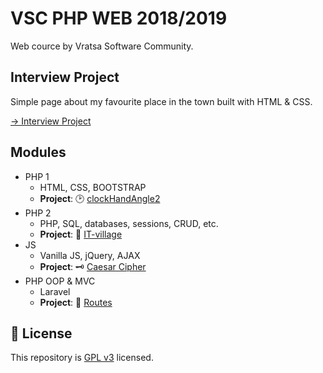 # VSC PHP WEB 2018/2019

Web cource by Vratsa Software Community.

## Interview Project ##

Simple page about my favourite place in the town built with HTML & CSS.

[-> Interview Project](https://github.com/georgievm/vsc-php-web-18-19/tree/main/interview%20project)

## Modules ##
* PHP 1
  * HTML, CSS, BOOTSTRAP
  * **Project**: 🕑 [clockHandAngle2](https://github.com/georgievm/vsc-php-web-18-19/tree/main/level%20projects/clock-hand-angle-2)
* PHP 2
  * PHP, SQL, databases, sessions, CRUD, etc.
  * **Project**: 🌳 [IT-village](https://github.com/georgievm/vsc-php-web-18-19/tree/main/level%20projects/it-village)
* JS
  * Vanilla JS, jQuery, AJAX
  * **Project**: 🗝 [Caesar Cipher](https://github.com/georgievm/vsc-php-web-18-19/tree/main/level%20projects/caesar-cipher)
* PHP OOP & MVC
  * Laravel
  * **Project**: 📌 [Routes](https://github.com/georgievm/vsc-php-web-18-19/tree/main/level%20projects/routes)


## 📝 License

This repository is [GPL v3](https://github.com/georgievm/vsc-php-web-18-19/blob/main/LICENSE) licensed.
